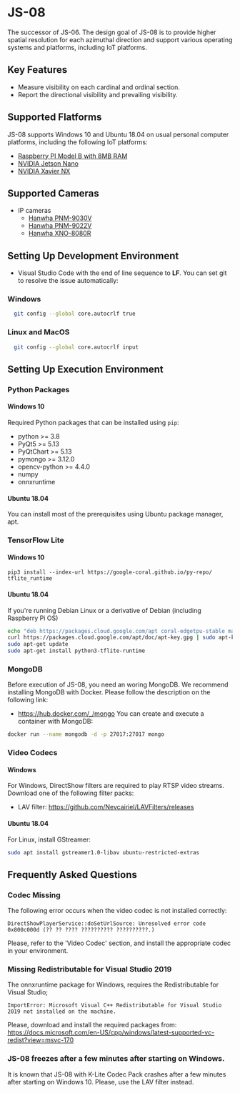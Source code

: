 # JS-08
The successor of JS-06. The design goal of JS-08 is to provide higher spatial resolution for each azimuthal direction and support various operating systems and platforms, including IoT platforms.

## Key Features
- Measure visibility on each cardinal and ordinal section.
- Report the directional visibility and prevailing visibility.

## Supported Flatforms
JS-08 supports Windows 10 and Ubuntu 18.04 on usual personal computer platforms, including the following IoT platforms:
- [Raspberry PI Model B with 8MB RAM](https://www.raspberrypi.org/products/raspberry-pi-4-model-b/)
- [NVIDIA Jetson Nano](https://developer.nvidia.com/embedded/jetson-nano-developer-kit)
- [NVIDIA Xavier NX](https://developer.nvidia.com/embedded/jetson-xavier-nx-devkit)

## Supported Cameras
- IP cameras
  - [Hanwha PNM-9030V](https://www.hanwha-security.com/en/products/camera/network/multi-sensor/PNM-9030V/overview/)
  - [Hanwha PNM-9022V](https://www.hanwha-security.com/en/products/camera/network/multi-sensor/PNM-9022V/overview/)
  - [Hanwha XNO-8080R](https://www.hanwha-security.com/en/products/camera/network/bullet/XNO-8080R/overview/)

## Setting Up Development Environment
- Visual Studio Code with the end of line sequence to **LF**. You can set git to resolve the issue automatically:
### Windows
```bash
  git config --global core.autocrlf true
```
### Linux and MacOS
```bash
  git config --global core.autocrlf input
```

## Setting Up Execution Environment
### Python Packages
#### Windows 10
Required Python packages that can be installed using `pip`:
  - python >= 3.8
  - PyQt5 >= 5.13
  - PyQtChart >= 5.13
  - pymongo >= 3.12.0
  - opencv-python >= 4.4.0
  - numpy
  - onnxruntime

#### Ubuntu 18.04
You can install most of the prerequisites using Ubuntu package manager, apt.

### TensorFlow Lite
#### Windows 10
```shell
pip3 install --index-url https://google-coral.github.io/py-repo/ tflite_runtime
```

#### Ubuntu 18.04
If you're running Debian Linux or a derivative of Debian (including Raspberry Pi OS)
```bash
echo "deb https://packages.cloud.google.com/apt coral-edgetpu-stable main" | sudo tee /etc/apt/sources.list.d/coral-edgetpu.list
curl https://packages.cloud.google.com/apt/doc/apt-key.gpg | sudo apt-key add -
sudo apt-get update
sudo apt-get install python3-tflite-runtime
```

### MongoDB
Before execution of JS-08, you need an woring MongoDB. We recommend installing 
MongoDB with Docker. Please follow the description on the following link:
- https://hub.docker.com/_/mongo
You can create and execute a container with MongoDB:
```bash
docker run --name mongodb -d -p 27017:27017 mongo
```

### Video Codecs
#### Windows
For Windows, DirectShow filters are required to play RTSP video streams. Download one of the following filter packs:
- LAV filter: https://github.com/Nevcairiel/LAVFilters/releases

#### Ubuntu 18.04  
For Linux, install GStreamer: 
```bash
sudo apt install gstreamer1.0-libav ubuntu-restricted-extras
```

## Frequently Asked Questions
### Codec Missing
The following error occurs when the video codec is not installed correctly:
```
DirectShowPlayerService::doSetUrlSource: Unresolved error code 0x800c000d (?? ?? ???? ?????????? ??????????.)
```
Please, refer to the 'Video Codec' section, and install the appropriate codec in your environment.

### Missing Redistributable for Visual Studio 2019
The onnxruntime package for Windows, requires the Redistributable for Visual Studio;
```
ImportError: Microsoft Visual C++ Redistributable for Visual Studio 2019 not installed on the machine.
```
Please, download and install the required packages from:
https://docs.microsoft.com/en-US/cpp/windows/latest-supported-vc-redist?view=msvc-170


### JS-08 freezes after a few minutes after starting on Windows.
It is known that JS-08 with K-Lite Codec Pack crashes after a few minutes after 
starting on Windows 10. Please, use the LAV filter instead.